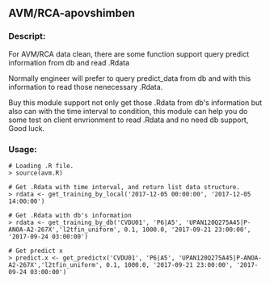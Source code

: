 ## AVM/RCA-apovshimben

### Descript: 
For AVM/RCA data clean, there are some function support query predict information from db and read .Rdata 

Normally engineer will prefer to query predict_data from db and with this information to read those nenecessary .Rdata.

Buy this module support not only get those .Rdata from db's information but also can with the time interval to condition, this module can help you do some test on client envrionment to read .Rdata and no need db support, Good luck.


### Usage:

```shell
# Loading .R file.
> source(avm.R)
   
# Get .Rdata with time interval, and return list data structure.
> rdata <- get_training_by_local('2017-12-05 00:00:00', '2017-12-05 14:00:00')

# Get .Rdata with db's information
> rdata <- get_training_by_db('CVDU01', 'P6|A5', 'UPAN120Q275A45|P-ANOA-A2-267X','l2tfin_uniform', 0.1, 1000.0, '2017-09-21 23:00:00', '2017-09-24 03:00:00')

# Get predict x
> predict.x <- get_predictx('CVDU01', 'P6|A5', 'UPAN120Q275A45|P-ANOA-A2-267X','l2tfin_uniform', 0.1, 1000.0, '2017-09-21 23:00:00', '2017-09-24 03:00:00')
```